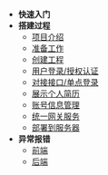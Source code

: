 * **快速入门**
* **搭建过程**
	* [项目介绍](1.项目介绍.md)
  * [准备工作](2.准备工作.md)
  * [创建工程](3.创建工程.md)
  * [用户登录/授权认证](4.用户登录、授权及认证.md)
  * [对接接口/单点登录](5.对接接口、单点登录.md)
  * [展示个人简历](6.展示个人简历.md)
  * [账号信息管理](7.账号信息管理.md)
  * [统一网关服务](8.统一网关服务.md)
  * [部署到服务器](9.部署到服务器.md)
* **异常报错**
	* [前端](前端踩坑.md)
	* [后端](后端踩坑.md)